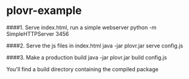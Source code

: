 plovr-example
=============

####1. Serve index.html, run a simple webserver
    python -m SimpleHTTPServer 3456

####2. Serve the js files in index.html
    java -jar plovr.jar serve config.js

####3. Make a production build
    java -jar plovr.jar build config.js

You'll find a build directory containing the compiled package
